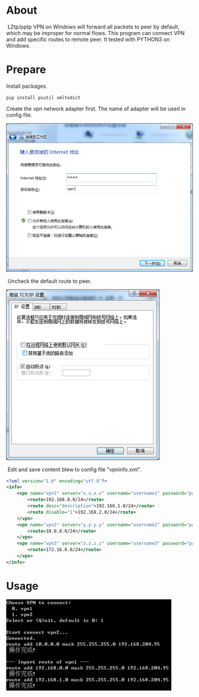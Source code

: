 # About

​	L2tp/pptp VPN on Windows will forward all packets to peer by default, which may be improper for normal flows. This program can connect VPN and add specific routes to remote peer. It tested with PYTHON3 on Windows.

# Prepare

Install packages.

```
pip install psutil xmltodict
```

Create the vpn network adapter first. The name of adapter will be used in config file.

![](https://raw.githubusercontent.com/sseaky/public/dev/imgs/20190602164913.png)

​	Uncheck the default route to peer.

![](https://raw.githubusercontent.com/sseaky/public/dev/imgs/20190602165219.png)

​	Edit and save content blew to config file "vpninfo.xml".

```xml
<?xml version="1.0" encoding="utf-8"?>
<info>
    <vpn name="vpn1" server="x.x.x.x" username="username1" password="password1">
        <route>192.168.0.0/24</route>
        <route desc="description">192.168.1.0/24</route>
        <route disable="1">192.168.2.0/24</route>
    </vpn>
    <vpn name="vpn2" server="y.y.y.y" username="username2" password="password2" type="pptp" include_route='vpn1,vpn3'>
        <route>10.0.0.0/24</route>
    </vpn>
    <vpn name="vpn3" server="z.z.z.z" username="username3" password="password3" type="l2tp" disable="1">
        <route>172.16.0.0/24</route>
    </vpn>
</info>
```

# Usage

![](https://raw.githubusercontent.com/sseaky/public/dev/imgs/20190602170645.png)